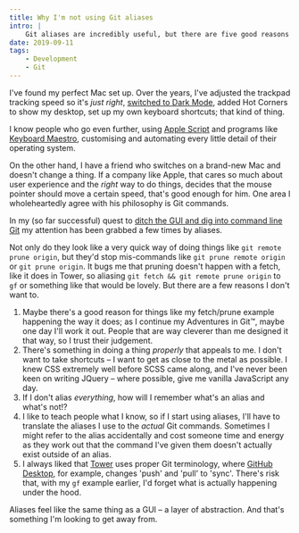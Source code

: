 ```yaml
---
title: Why I'm not using Git aliases
intro: |
    Git aliases are incredibly useful, but there are five good reasons I've decided not to make use of them.
date: 2019-09-11
tags:
    - Development
    - Git
---
```


I've found my perfect Mac set up. Over the years, I've adjusted the trackpad tracking speed so it's *just right*, [switched to Dark Mode](/blog/choosing-dark-mode-on-macos), added Hot Corners to show my desktop, set up my own keyboard shortcuts; that kind of thing.

I know people who go even further, using [Apple Script](https://developer.apple.com/library/archive/documentation/AppleScript/Conceptual/AppleScriptLangGuide/introduction/ASLR_intro.html) and programs like [Keyboard Maestro](https://www.keyboardmaestro.com/main/), customising and automating every little detail of their operating system.

On the other hand, I have a friend who switches on a brand-new Mac and doesn't change a thing. If a company like Apple, that cares so much about user experience and the *right* way to do things, decides that the mouse pointer should move a certain speed, that's good enough for him. One area I wholeheartedly agree with his philosophy is Git commands.

In my (so far successful) quest to [ditch the GUI and dig into command line Git](/blog/getting-to-grips-with-git) my attention has been grabbed a few times by aliases.

Not only do they look like a very quick way of doing things like `git remote prune origin`, but they'd stop mis-commands like `git prune remote origin` or `git prune origin`. It bugs me that pruning doesn't happen with a fetch, like it does in Tower, so aliasing `git fetch && git remote prune origin` to `gf` or something like that would be lovely. But there are a few reasons I don't want to.

1. Maybe there's a good reason for things like my fetch/prune example happening the way it does; as I continue my Adventures in Git™, maybe one day I'll work it out. People that are way cleverer than me designed it that way, so I trust their judgement.
2. There's something in doing a thing *properly* that appeals to me. I don't want to take shortcuts – I want to get as close to the metal as possible. I knew CSS extremely well before SCSS came along, and I've never been keen on writing JQuery – where possible, give me vanilla JavaScript any day.
3. If I don't alias *everything*, how will I remember what's an alias and what's not!?
4. I like to teach people what I know, so if I start using aliases, I'll have to translate the aliases I use to the *actual* Git commands. Sometimes I might refer to the alias accidentally and cost someone time and energy as they work out that the command I've given them doesn't actually exist outside of an alias.
5. I always liked that [Tower](https://www.git-tower.com) uses proper Git terminology, where [GitHub Desktop](https://desktop.github.com/), for example, changes 'push' and 'pull' to 'sync'. There's risk that, with my `gf` example earlier, I'd forget what is actually happening under the hood.

Aliases feel like the same thing as a GUI – a layer of abstraction. And that's something I'm looking to get away from.
